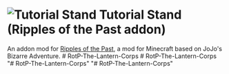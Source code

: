 # ![Tutorial Stand](https://cdn.discordapp.com/attachments/1008097733732745248/1145366100624814101/Tutorial_Stand.png) Tutorial Stand (Ripples of the Past addon)
An addon mod for [Ripples of the Past](https://github.com/StandoByte/Ripples-of-the-Past), a mod for Minecraft based on JoJo's Bizarre Adventure.
#   R o t P - T h e - L a n t e r n - C o r p s  
 #   R o t P - T h e - L a n t e r n - C o r p s  
 "# RotP-The-Lantern-Corps" 
"# RotP-The-Lantern-Corps" 
